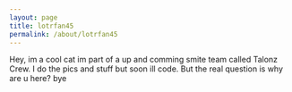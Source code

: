```yaml
---
layout: page
title: lotrfan45
permalink: /about/lotrfan45
---
```


Hey, im a cool cat im part of a up and comming smite team called Talonz Crew. I do the pics and stuff but soon ill code.
But the real question is why are u here?
bye